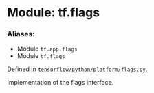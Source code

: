 <div itemscope itemtype="http://developers.google.com/ReferenceObject">
<meta itemprop="name" content="tf.flags" />
</div>

# Module: tf.flags

### Aliases:

* Module `tf.app.flags`
* Module `tf.flags`



Defined in [`tensorflow/python/platform/flags.py`](https://www.tensorflow.org/code/tensorflow/python/platform/flags.py).

Implementation of the flags interface.

